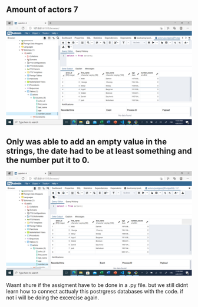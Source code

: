 
## Amount of actors 7

![task](images/fetch1.png "fetch1")


## Only was able to add an empty value in the strings, the date had to be at least something and the number put it to 0. 

![task image](images/fetch2.png "cfetch2")


Wasnt shure if the assigment have to be done in a .py file. but we still didnt learn how to connect acttualy this postrgress databases with the code. if not i will be doing the excercise again.
